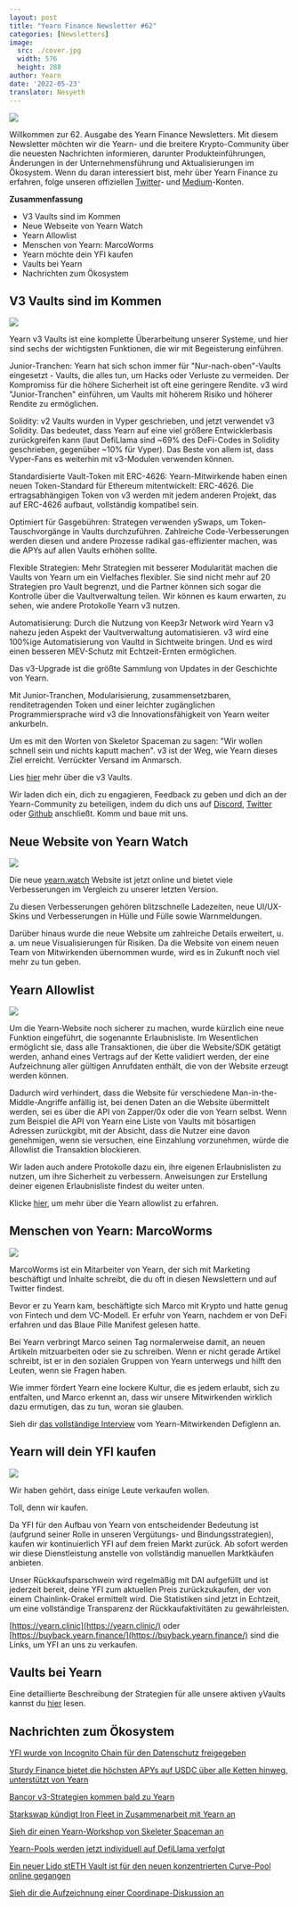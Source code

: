 ```yaml
---
layout: post
title: "Yearn Finance Newsletter #62"
categories: [Newsletters]
image:
  src: ./cover.jpg
  width: 576
  height: 288
author: Yearn
date: '2022-05-23'
translator: Nesyeth
---
```


![](./image1.jpg?w=900&h=453)

Willkommen zur 62. Ausgabe des Yearn Finance Newsletters. Mit diesem Newsletter möchten wir die Yearn- und die breitere Krypto-Community über die neuesten Nachrichten informieren, darunter Produkteinführungen, Änderungen in der Unternehmensführung und Aktualisierungen im Ökosystem. Wenn du daran interessiert bist, mehr über Yearn Finance zu erfahren, folge unseren offiziellen [Twitter](https://twitter.com/iearnfinance)- und [Medium](https://medium.com/iearn)-Konten.

**Zusammenfassung**

- V3 Vaults sind im Kommen
- Neue Webseite von Yearn Watch
- Yearn Allowlist
- Menschen von Yearn: MarcoWorms
- Yearn möchte dein YFI kaufen
- Vaults bei Yearn
- Nachrichten zum Ökosystem

## V3 Vaults sind im Kommen

![](./image2.jpg?w=900&h=429)

Yearn v3 Vaults ist eine komplette Überarbeitung unserer Systeme, und hier sind sechs der wichtigsten Funktionen, die wir mit Begeisterung einführen.

Junior-Tranchen: Yearn hat sich schon immer für "Nur-nach-oben"-Vaults eingesetzt - Vaults, die alles tun, um Hacks oder Verluste zu vermeiden. Der Kompromiss für die höhere Sicherheit ist oft eine geringere Rendite. v3 wird "Junior-Tranchen" einführen, um Vaults mit höherem Risiko und höherer Rendite zu ermöglichen.

Solidity: v2 Vaults wurden in Vyper geschrieben, und jetzt verwendet v3 Solidity. Das bedeutet, dass Yearn auf eine viel größere Entwicklerbasis zurückgreifen kann (laut DefiLlama sind ~69% des DeFi-Codes in Solidity geschrieben, gegenüber ~10% für Vyper). Das Beste von allem ist, dass Vyper-Fans es weiterhin mit v3-Modulen verwenden können.

Standardisierte Vault-Token mit ERC-4626: Yearn-Mitwirkende haben einen neuen Token-Standard für Ethereum mitentwickelt: ERC-4626. Die ertragsabhängigen Token von v3 werden mit jedem anderen Projekt, das auf ERC-4626 aufbaut, vollständig kompatibel sein.

Optimiert für Gasgebühren: Strategen verwenden ySwaps, um Token-Tauschvorgänge in Vaults durchzuführen. Zahlreiche Code-Verbesserungen werden diesen und andere Prozesse radikal gas-effizienter machen, was die APYs auf allen Vaults erhöhen sollte.

Flexible Strategien: Mehr Strategien mit besserer Modularität machen die Vaults von Yearn um ein Vielfaches flexibler. Sie sind nicht mehr auf 20 Strategien pro Vault begrenzt, und die Partner können sich sogar die Kontrolle über die Vaultverwaltung teilen. Wir können es kaum erwarten, zu sehen, wie andere Protokolle Yearn v3 nutzen.

Automatisierung: Durch die Nutzung von Keep3r Network wird Yearn v3 nahezu jeden Aspekt der Vaultverwaltung automatisieren. v3 wird eine 100%ige Automatisierung von Vaultd in Sichtweite bringen. Und es wird einen besseren MEV-Schutz mit Echtzeit-Ernten ermöglichen.

Das v3-Upgrade ist die größte Sammlung von Updates in der Geschichte von Yearn.

Mit Junior-Tranchen, Modularisierung, zusammensetzbaren, renditetragenden Token und einer leichter zugänglichen Programmiersprache wird v3 die Innovationsfähigkeit von Yearn weiter ankurbeln.

Um es mit den Worten von Skeletor Spaceman zu sagen: "Wir wollen schnell sein und nichts kaputt machen". v3 ist der Weg, wie Yearn dieses Ziel erreicht. Verrückter Versand im Anmarsch.

Lies [hier](https://medium.com/iearn/yearn-vaults-v3-36ce7c468ca0) mehr über die v3 Vaults.

Wir laden dich ein, dich zu engagieren, Feedback zu geben und dich an der Yearn-Community zu beteiligen, indem du dich uns auf [Discord](https://discord.gg/8rF374XkXy), [Twitter](http://twitter.com/iearnfinance) oder [Github](http://github.com/yearn) anschließt. Komm und baue mit uns.

## Neue Website von Yearn Watch

![](./image3.jpg?w=900&h=705)

Die neue [yearn.watch](https://yearn.watch/) Website ist jetzt online und bietet viele Verbesserungen im Vergleich zu unserer letzten Version.

Zu diesen Verbesserungen gehören blitzschnelle Ladezeiten, neue UI/UX-Skins und Verbesserungen in Hülle und Fülle sowie Warnmeldungen.

Darüber hinaus wurde die neue Website um zahlreiche Details erweitert, u. a. um neue Visualisierungen für Risiken. Da die Website von einem neuen Team von Mitwirkenden übernommen wurde, wird es in Zukunft noch viel mehr zu tun geben.

## Yearn Allowlist

![](./image4.jpg?w=900&h=429)

Um die Yearn-Website noch sicherer zu machen, wurde kürzlich eine neue Funktion eingeführt, die sogenannte Erlaubnisliste. Im Wesentlichen ermöglicht sie, dass alle Transaktionen, die über die Website/SDK getätigt werden, anhand eines Vertrags auf der Kette validiert werden, der eine Aufzeichnung aller gültigen Anrufdaten enthält, die von der Website erzeugt werden können.

Dadurch wird verhindert, dass die Website für verschiedene Man-in-the-Middle-Angriffe anfällig ist, bei denen Daten an die Website übermittelt werden, sei es über die API von Zapper/0x oder die von Yearn selbst. Wenn zum Beispiel die API von Yearn eine Liste von Vaults mit bösartigen Adressen zurückgibt, mit der Absicht, dass die Nutzer eine davon genehmigen, wenn sie versuchen, eine Einzahlung vorzunehmen, würde die Allowlist die Transaktion blockieren.

Wir laden auch andere Protokolle dazu ein, ihre eigenen Erlaubnislisten zu nutzen, um ihre Sicherheit zu verbessern. Anweisungen zur Erstellung deiner eigenen Erlaubnisliste findest du weiter unten.

Klicke [hier](https://medium.com/iearn/yearn-allowlist-71757d4e3cf4), um mehr über die Yearn allowlist zu erfahren.

## Menschen von Yearn: MarcoWorms

![](./image5.jpg?w=380&h=380)

MarcoWorms ist ein Mitarbeiter von Yearn, der sich mit Marketing beschäftigt und Inhalte schreibt, die du oft in diesen Newslettern und auf Twitter findest.

Bevor er zu Yearn kam, beschäftigte sich Marco mit Krypto und hatte genug von Fintech und dem VC-Modell. Er erfuhr von Yearn, nachdem er von DeFi erfahren und das Blaue Pille Manifest gelesen hatte.

Bei Yearn verbringt Marco seinen Tag normalerweise damit, an neuen Artikeln mitzuarbeiten oder sie zu schreiben. Wenn er nicht gerade Artikel schreibt, ist er in den sozialen Gruppen von Yearn unterwegs und hilft den Leuten, wenn sie Fragen haben.

Wie immer fördert Yearn eine lockere Kultur, die es jedem erlaubt, sich zu entfalten, und Marco erkennt an, dass wir unsere Mitwirkenden wirklich dazu ermutigen, das zu tun, woran sie glauben.

Sieh dir [das vollständige Interview](https://medium.com/iearn/people-of-yearn-marco-worms-c9bb139d278e) vom Yearn-Mitwirkenden Defiglenn an.

## Yearn will dein YFI kaufen

![](./image6.jpg?w=900&h=450)

Wir haben gehört, dass einige Leute verkaufen wollen.

Toll, denn wir kaufen.

Da YFI für den Aufbau von Yearn von entscheidender Bedeutung ist (aufgrund seiner Rolle in unseren Vergütungs- und Bindungsstrategien), kaufen wir kontinuierlich YFI auf dem freien Markt zurück. Ab sofort werden wir diese Dienstleistung anstelle von vollständig manuellen Marktkäufen anbieten.

Unser Rückkaufsparschwein wird regelmäßig mit DAI aufgefüllt und ist jederzeit bereit, deine YFI zum aktuellen Preis zurückzukaufen, der von einem Chainlink-Orakel ermittelt wird. Die Statistiken sind jetzt in Echtzeit, um eine vollständige Transparenz der Rückkaufaktivitäten zu gewährleisten.

[https://yearn.clinic](https://yearn.clinic/) oder [https://buyback.yearn.finance/](https://buyback.yearn.finance/) sind die Links, um YFI an uns zu verkaufen.

## Vaults bei Yearn

Eine detaillierte Beschreibung der Strategien für alle unsere aktiven yVaults kannst du [hier](https://medium.com/yearn-state-of-the-vaults/the-vaults-at-yearn-9237905ffed3) lesen.

## Nachrichten zum Ökosystem

[YFI wurde von Incognito Chain für den Datenschutz freigegeben](https://twitter.com/IncognitoChain/status/1527045614273544200)

[Sturdy Finance bietet die höchsten APYs auf USDC über alle Ketten hinweg, unterstützt von Yearn](https://twitter.com/pgpsam/status/1526301386173992961)

[Bancor v3-Strategien kommen bald zu Yearn](https://twitter.com/iearnfinance/status/1524417579539779585?s=20&t=cFsaa8mpS97O9Gvbhjm0iQ)

[Starkswap kündigt Iron Fleet in Zusammenarbeit mit Yearn an](https://twitter.com/starkswap/status/1523695464180510721?s=20&t=0eYE4R6Ip9eG2SmowIrFYw)

[Sieh dir einen Yearn-Workshop von Skeleter Spaceman an](https://twitter.com/iearnfinance/status/1524491263344533506?s=20&t=0eYE4R6Ip9eG2SmowIrFYw)

[Yearn-Pools werden jetzt individuell auf DefiLlama verfolgt](https://twitter.com/DefiLlama/status/1524968130967216146?s=20&t=0eYE4R6Ip9eG2SmowIrFYw)

[Ein neuer Lido stETH Vault ist für den neuen konzentrierten Curve-Pool online gegangen](https://twitter.com/iearnfinance/status/1524913700334731264?s=20&t=0eYE4R6Ip9eG2SmowIrFYw)

[Sieh dir die Aufzeichnung einer Coordinape-Diskussion an](https://twitter.com/YFI_interns/status/1525159821321830403)
